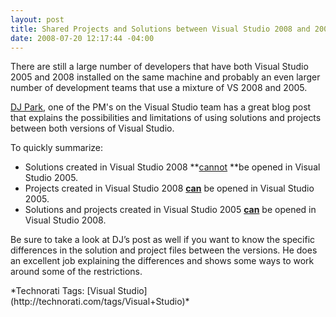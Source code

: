```yaml
---
layout: post
title: Shared Projects and Solutions between Visual Studio 2008 and 2005
date: 2008-07-20 12:17:44 -04:00
---
```


There are still a large number of developers that have both Visual Studio 2005 and 2008 installed on the same machine and probably an even larger number of development teams that use a mixture of VS 2008 and 2005. 

[DJ Park](http://blogs.msdn.com/djpark/archive/2007/11/07/how-to-use-solutions-and-projects-between-visual-studio-2005-and-2008.aspx), one of the PM's on the Visual Studio team has a great blog post that explains the possibilities and limitations of using solutions and projects between both versions of Visual Studio.

To quickly summarize:

*   Solutions created in Visual Studio 2008 **<u>cannot</u> **be opened in Visual Studio 2005.
*   Projects created in Visual Studio 2008 **<u>can</u>** be opened in Visual Studio 2005.
*   Solutions and projects created in Visual Studio 2005 **<u>can</u>** be opened in Visual Studio 2008.  

Be sure to take a look at DJ’s post as well if you want to know the specific differences in the solution and project files between the versions. He does an excellent job explaining the differences and shows some ways to work around some of the restrictions.
  <div class="wlWriterSmartContent" id="scid:0767317B-992E-4b12-91E0-4F059A8CECA8:2f1f5406-f9cf-4395-a22e-69be4bcb0f64" style="padding-right: 0px; display: inline; padding-left: 0px; float: none; padding-bottom: 0px; margin: 0px; padding-top: 0px">*Technorati Tags: [Visual Studio](http://technorati.com/tags/Visual+Studio)*</div>
